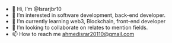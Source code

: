 - 👋 Hi, I’m @Israrjbr10
- 👀 I’m interested in software development, back-end developer.
- 🌱 I’m currently learning web3, Blockchain, front-end developer
- 💞️ I’m looking to collaborate on relates to mention fields.
- 📫 How to reach me ahmedisrar20110@gmail.com
